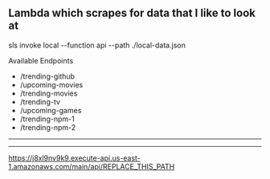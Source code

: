 ## Lambda which scrapes for data that I like to look at
sls invoke local --function api --path ./local-data.json

Available Endpoints

- /trending-github
- /upcoming-movies
- /trending-movies
- /trending-tv
- /upcoming-games
- /trending-npm-1
- /trending-npm-2

---



---

https://j8xl9nv9k9.execute-api.us-east-1.amazonaws.com/main/api/REPLACE_THIS_PATH